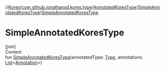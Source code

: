 //[Kores](../../../index.md)/[com.github.jonathanxd.kores.type](../../index.md)/[AnnotatedKoresType](../index.md)/[SimpleAnnotatedKoresType](index.md)/[SimpleAnnotatedKoresType](-simple-annotated-kores-type.md)



# SimpleAnnotatedKoresType  
[jvm]  
Content  
fun [SimpleAnnotatedKoresType](-simple-annotated-kores-type.md)(annotatedType: [Type](https://docs.oracle.com/javase/8/docs/api/java/lang/reflect/Type.html), annotations: [List](https://kotlinlang.org/api/latest/jvm/stdlib/kotlin.collections/-list/index.html)<[Annotation](../../../com.github.jonathanxd.kores.base/-annotation/index.md)>)  



